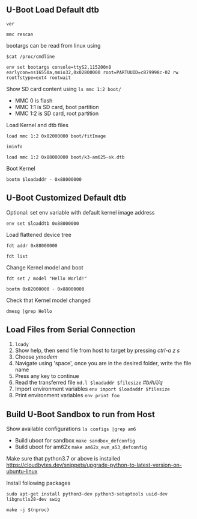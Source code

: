 ## U-Boot Load Default dtb
`ver`

`mmc rescan`

bootargs can be read from linux using

`$cat /proc/cmdline`

`env set bootargs console=ttyS2,115200n8 earlycon=ns16550a,mmio32,0x02800000 root=PARTUUID=c879998c-02 rw rootfstype=ext4 rootwait`

Show SD card content using `ls mmc 1:2 boot/`
* MMC 0 is flash
* MMC 1:1 is SD card, boot partition
* MMC 1:2 is SD card, root partition

Load Kernel and dtb files

`load mmc 1:2 0x82000000 boot/fitImage`

`iminfo`

`load mmc 1:2 0x88000000 boot/k3-am625-sk.dtb`

Boot Kernel

`bootm $loadaddr - 0x88000000`

## U-Boot Customized Default dtb
Optional: set env variable with default kernel image address

`env set $loaddtb 0x88000000`

Load flattened device tree

`fdt addr 0x88000000`

`fdt list`

Change Kernel model and boot

`fdt set / model "Hello World!"`

`bootm 0x82000000 - 0x88000000`

Check that Kernel model changed

`dmesg |grep Hello`

## Load Files from Serial Connection
1. `loady`
2. Show help, then send file from host to target by pressing _ctrl-a z s_
3. Choose _ymodem_
4. Navigate using 'space', once you are in the desired folder, write the file name
5. Press any key to continue
6. Read the transferred file `md.l $loadaddr $filesize` _#b/h/l/q_
7. Import environment variables `env import $loadaddr $filesize`
8. Print environment variables `env print foo`

## Build U-Boot Sandbox to run from Host
Show available configurations `ls configs |grep am6`

* Build uboot for sandbox `make sandbox_defconfig`
* Build uboot for am62x `make am62x_evm_a53_defconfig`

Make sure that python3.7 or above is installed
https://cloudbytes.dev/snippets/upgrade-python-to-latest-version-on-ubuntu-linux

Install following packages

`sudo apt-get install python3-dev python3-setuptools uuid-dev libgnutls28-dev swig`

`make -j $(nproc)`